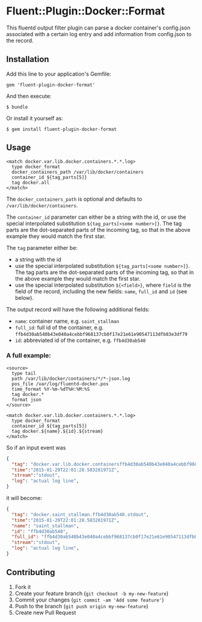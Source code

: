 # Fluent::Plugin::Docker::Format

This fluentd output filter plugin can parse a docker container's config.json associated with a certain log entry and add information from config.json to the record.


## Installation

Add this line to your application's Gemfile:

    gem 'fluent-plugin-docker-format'

And then execute:

    $ bundle

Or install it yourself as:

    $ gem install fluent-plugin-docker-format


## Usage

```
<match docker.var.lib.docker.containers.*.*.log>
  type docker_format
  docker_containers_path /var/lib/docker/containers
  container_id ${tag_parts[5]}
  tag docker.all
</match>
```

The `docker_containers_path` is optional and defaults to `/var/lib/docker/containers`.

The `container_id` parameter can either be a string with the id, or use the special interpolated substitution `${tag_parts[<some number>]}`. The tag parts are the dot-separated parts of the incoming tag, so that in the above example they would match the first star.

The `tag` parameter either be:
 - a string with the id
 - use the special interpolated substitution `${tag_parts[<some number>]}`.
   The tag parts are the dot-separated parts of the incoming tag,
   so that in the above example they would match the first star.
 - use the special interpolated substitution `${<field>}`,
   where `field` is the field of the record,
   including the new fields: `name`, `full_id` and `id` (see below).

The output record will have the following additional fields:
  - `name`: container name, e.g. `saint_stallman`
  - `full_id`: full id of the container,
    e.g. `ffb4d30ab540b43e040a4cebbf968137cb0f17e21e61e90547113dfb83e3df79`
  - `id`: abbreviated id of the container, e.g. `ffb4d30ab540`

### A full example:

```
<source>
  type tail
  path /var/lib/docker/containers/*/*-json.log
  pos_file /var/log/fluentd-docker.pos
  time_format %Y-%m-%dT%H:%M:%S
  tag docker.*
  format json
</source>

<match docker.var.lib.docker.containers.*.*.log>
  type docker_format
  container_id ${tag_parts[5]}
  tag docker.${name}.${id}.${stream}
</match>
```

So if an input event was

```json
{
  "tag": "docker.var.lib.docker.containersffb4d30ab540b43e040a4cebbf968137cb0f17e21e61e90547113dfb83e3df79.ffb4d30ab540b43e040a4cebbf968137cb0f17e21e61e90547113dfb83e3df79-json.log",
  "time":"2015-01-29T22:01:28.583281971Z",
  "stream":"stdout",
  "log": "actual log line",
}
```

it will become:

```json
{
  "tag": "docker.saint_stallman.ffb4d30ab540.stdout",
  "time":"2015-01-29T22:01:28.583281971Z",
  "name": "saint_stallman",
  "id": "ffb4d30ab540",
  "full_id": "ffb4d30ab540b43e040a4cebbf968137cb0f17e21e61e90547113dfb83e3df79",
  "stream":"stdout",
  "log": "actual log line",
}
```


## Contributing

1. Fork it
2. Create your feature branch (`git checkout -b my-new-feature`)
3. Commit your changes (`git commit -am 'Add some feature'`)
4. Push to the branch (`git push origin my-new-feature`)
5. Create new Pull Request
